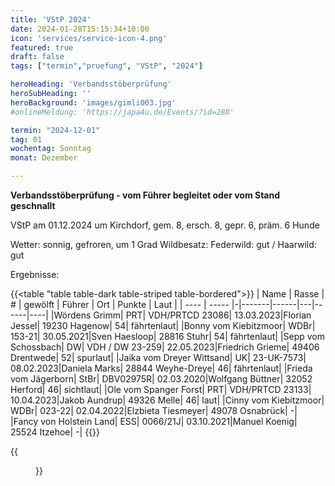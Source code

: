 ```yaml
---
title: 'VStP 2024'
date: 2024-01-28T15:15:34+10:00
icon: 'services/service-icon-4.png'
featured: true
draft: false
tags: ["termin","pruefung", "VStP", "2024"]

heroHeading: 'Verbandsstöberprüfung'
heroSubHeading: ''
heroBackground: 'images/gimli003.jpg'
#onlineMeldung: 'https://japa4u.de/Events/?id=288'

termin: "2024-12-01"
tag: 01
wochentag: Sonntag
monat: Dezember

---
```


**Verbandsstöberprüfung - vom Führer begleitet oder vom Stand geschnallt**

VStP am 01.12.2024 um Kirchdorf, gem. 8, ersch. 8, gepr. 6, präm. 6 Hunde

Wetter: sonnig, gefroren, um 1 Grad Wildbesatz: Federwild: gut / Haarwild: gut

Ergebnisse:

{{<table "table table-dark table-striped table-bordered">}}
| Name | Rasse | # | gewölft | Führer | Ort | Punkte | Laut |
| ---- | ----- |-|-------|------|---|------|----|
|Wördens Grimm| PRT| VDH/PRTCD 23086| 13.03.2023|Florian Jessel| 19230 Hagenow| 54| fährtenlaut|
|Bonny vom Kiebitzmoor| WDBr| 153-21| 30.05.2021|Sven Haesloop| 28816 Stuhr| 54| fährtenlaut|
|Sepp vom Schossbach| DW| VDH / DW 23-259| 22.05.2023|Friedrich Grieme| 49406 Drentwede| 52| spurlaut|
|Jaika vom Dreyer Wittsand| UK| 23-UK-7573| 08.02.2023|Daniela Marks| 28844 Weyhe-Dreye| 46| fährtenlaut|
|Frieda vom Jägerborn| StBr| DBV02975R| 02.03.2020|Wolfgang Büttner| 32052 Herford| 46| sichtlaut|
|Ole vom Spanger Forst| PRT| VDH/PRTCD 23133| 10.04.2023|Jakob Aundrup| 49326 Melle| 46| laut|
|Cinny vom Kiebitzmoor| WDBr| 023-22| 02.04.2022|Elzbieta Tiesmeyer| 49078 Osnabrück| -|
|Fancy von Holstein Land| ESS| 0066/21J| 03.10.2021|Manuel Koenig| 25524 Itzehoe| -|
{{</table>}}

{{<figure class="no-photoswipe fullwidth" src="/images/pruefungen/stoeber2024.jpg">}}